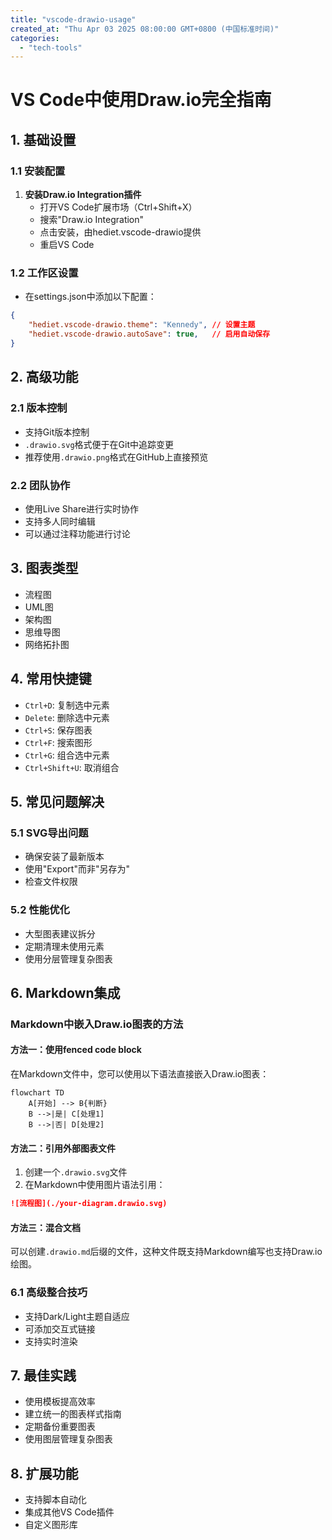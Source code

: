 ```yaml
---
title: "vscode-drawio-usage"
created_at: "Thu Apr 03 2025 08:00:00 GMT+0800 (中国标准时间)"
categories:
  - "tech-tools"
---
```


# VS Code中使用Draw.io完全指南

## 1. 基础设置
### 1.1 安装配置
1. **安装Draw.io Integration插件**
   - 打开VS Code扩展市场（Ctrl+Shift+X）
   - 搜索"Draw.io Integration"
   - 点击安装，由hediet.vscode-drawio提供
   - 重启VS Code

### 1.2 工作区设置
- 在settings.json中添加以下配置：
```json
{
    "hediet.vscode-drawio.theme": "Kennedy", // 设置主题
    "hediet.vscode-drawio.autoSave": true,   // 启用自动保存
}
```

## 2. 高级功能
### 2.1 版本控制
- 支持Git版本控制
- `.drawio.svg`格式便于在Git中追踪变更
- 推荐使用`.drawio.png`格式在GitHub上直接预览

### 2.2 团队协作
- 使用Live Share进行实时协作
- 支持多人同时编辑
- 可以通过注释功能进行讨论

## 3. 图表类型
- 流程图
- UML图
- 架构图
- 思维导图
- 网络拓扑图

## 4. 常用快捷键
- `Ctrl+D`: 复制选中元素
- `Delete`: 删除选中元素
- `Ctrl+S`: 保存图表
- `Ctrl+F`: 搜索图形
- `Ctrl+G`: 组合选中元素
- `Ctrl+Shift+U`: 取消组合

## 5. 常见问题解决
### 5.1 SVG导出问题
- 确保安装了最新版本
- 使用"Export"而非"另存为"
- 检查文件权限

### 5.2 性能优化
- 大型图表建议拆分
- 定期清理未使用元素
- 使用分层管理复杂图表

## 6. Markdown集成
### Markdown中嵌入Draw.io图表的方法

#### 方法一：使用fenced code block
在Markdown文件中，您可以使用以下语法直接嵌入Draw.io图表：

```drawio
flowchart TD
    A[开始] --> B{判断}
    B -->|是| C[处理1]
    B -->|否| D[处理2]
```

#### 方法二：引用外部图表文件
1. 创建一个`.drawio.svg`文件
2. 在Markdown中使用图片语法引用：
```markdown
![流程图](./your-diagram.drawio.svg)
```

#### 方法三：混合文档
可以创建`.drawio.md`后缀的文件，这种文件既支持Markdown编写也支持Draw.io绘图。

### 6.1 高级整合技巧
- 支持Dark/Light主题自适应
- 可添加交互式链接
- 支持实时渲染

## 7. 最佳实践
- 使用模板提高效率
- 建立统一的图表样式指南
- 定期备份重要图表
- 使用图层管理复杂图表

## 8. 扩展功能
- 支持脚本自动化
- 集成其他VS Code插件
- 自定义图形库
